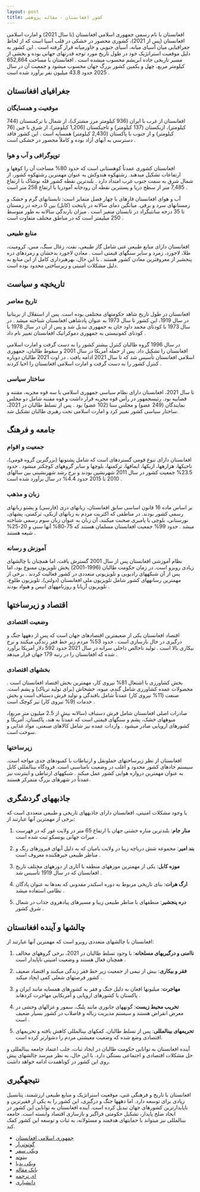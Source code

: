 ```yaml
---
layout: post
title: کشور افغانستان - مقاله پژوهشی
---
```


افغانستان با نام رسمی جمهوری اسلامی افغانستان (تا سال 2021) و امارت اسلامی افغانستان (پس از 2021)، کشوری محصور در خشکی در قلب آسیا است که از لحاظ جغرافیایی میان آسیای میانه، آسیای جنوبی و خاورمیانه قرار گرفته است . این کشور به دلیل موقعیت استراتژیک خود در طول تاریخ مورد توجه قدرتهای جهانی بوده و بخشی از مسیر تاریخی جاده ابریشم محسوب میشده است . افغانستان با مساحت 652,864 کیلومتر مربع، چهل و یکمین کشور بزرگ جهان محسوب میشود و جمعیت آن در سال 2025 حدود 43.8 میلیون نفر برآورد شده است .

## جغرافیای افغانستان

### موقعیت و همسایگان

افغانستان از غرب با ایران (936 کیلومتر مرز مشترک)، از شمال با ترکمنستان (744 کیلومتر)، ازبکستان (137 کیلومتر) و تاجیکستان (1,206 کیلومتر)، از شرق با چین (76 کیلومتر) و از جنوب با پاکستان (2,430 کیلومتر) همسایه است . این کشور فاقد دسترسی به آبهای آزاد بوده و کاملاً محصور در خشکی است .

### توپوگرافی و آب و هوا

افغانستان کشوری عمدتاً کوهستانی است که حدود 80% مساحت آن را کوهها و ارتفاعات تشکیل میدهند. رشتهکوه هندوکش به عنوان مهمترین رشتهکوه کشور، از شمال شرق به سمت جنوب غرب امتداد دارد . بلندترین نقطه کشور قله نوشاک با ارتفاع 7,485 متر از سطح دریا و پستترین نقطه آن رودخانه آمودریا با ارتفاع 258 متر است .

آب و هوای افغانستان قارهای با چهار فصل متمایز است: تابستانهای گرم و خشک و زمستانهای سرد و برفی. میانگین دمای سالانه در پایتخت (کابل) بین 0 درجه در زمستان تا 35 درجه سانتیگراد در تابستان متغیر است . میزان بارندگی سالانه به طور متوسط 250 میلیمتر است که در مناطق مختلف متفاوت است .

### منابع طبیعی

افغانستان دارای منابع طبیعی غنی شامل گاز طبیعی، نفت، زغال سنگ، مس، کرومیت، طلا، لاجورد، زمرد و سایر سنگهای قیمتی است . معادن لاجورد بدخشان و زمردهای دره پنجشیر از معروفترین معادن کشور هستند . با این حال، بهرهبرداری کامل از این منابع به دلیل مشکلات امنیتی و زیرساختی محدود بوده است.

## تاریخچه و سیاست

### تاریخ معاصر

افغانستان در طول تاریخ شاهد حکومتهای مختلفی بوده است. پس از استقلال از بریتانیا در سال 1919، این کشور تا سال 1973 به عنوان پادشاهی افغانستان شناخته میشد . در سال 1973 با کودتای محمد داود خان به جمهوری تبدیل شد و پس از آن در سال 1978 با کودتای کمونیستی به جمهوری دموکراتیک افغانستان تغییر نام داد .

در سال 1996 گروه طالبان کنترل بیشتر کشور را به دست گرفت و امارت اسلامی افغانستان را تشکیل داد. پس از حمله آمریکا در سال 2001 و سقوط طالبان، جمهوری اسلامی افغانستان تأسیس شد که تا سال 2021 ادامه یافت . در اوت 2021 طالبان دوباره کنترل کشور را به دست گرفت و امارت اسلامی افغانستان را احیا کردند .

### ساختار سیاسی

تا سال 2021، افغانستان دارای نظام سیاسی جمهوری اسلامی با سه قوه مجریه، مقننه و قضاییه بود. رئیسجمهور در رأس قوه مجریه قرار داشت و قوه مقننه شامل دو مجلس نمایندگان (249 عضو) و مجلس سنا (102 عضو) بود . پس از تسلط طالبان در 2021، ساختار سیاسی کشور تغییر کرد و امارت اسلامی تحت رهبری طالبان تشکیل شد.

## جامعه و فرهنگ

### جمعیت و اقوام

افغانستان دارای تنوع قومی گستردهای است که شامل پشتونها (بزرگترین گروه قومی)، تاجیکها، هزارهها، ازبکها، ایماقها، ترکمنها، بلوچها و سایر گروههای کوچکتر میشود . حدود 23.5% جمعیت کشور در سال 2011 شهرنشین بودند و نرخ رشد شهرنشینی بین سالهای 2010 تا 2015 حدود 4.4% در سال برآورد شده است .

### زبان و مذهب

بر اساس ماده 16 قانون اساسی سابق افغانستان، زبانهای دری (فارسی) و پشتو زبانهای رسمی کشور بودند. در مناطقی که اکثریت مردم به زبانهای ازبکی، ترکمنی، پشهای، نورستانی، بلوچی یا پامیری صحبت میکنند، آن زبان به عنوان زبان سوم رسمی شناخته میشد . حدود 99% جمعیت افغانستان مسلمان هستند که 75-80% آنها سنی و 20-25% شیعه هستند .

### آموزش و رسانه

نظام آموزشی افغانستان پس از سال 2001 گسترش یافت، اما همچنان با چالشهای زیادی روبرو است. در زمان حکومت طالبان (1996-2001) پخش تلویزیون ممنوع بود، اما پس از آن شبکههای رادیویی و تلویزیونی متعددی در کشور فعالیت کردند . برخی از مهمترین رسانههای کشور شامل تلویزیون ملی افغانستان (دولتی)، تلویزیون طلوع، تلویزیون آریانا و روزنامههای انیس و هیواد بودند .

## اقتصاد و زیرساختها

### وضعیت اقتصادی

اقتصاد افغانستان یکی از ضعیفترین اقتصادهای جهان است که پس از دههها جنگ و درگیری در حال بازسازی است . حدود 53% مردم زیر خط فقر زندگی میکنند و نرخ بیکاری بالا است . تولید ناخالص داخلی سرانه در سال 2021 حدود 592 دلار آمریکا برآورد شده که افغانستان را در رتبه 179 جهان قرار میدهد .

### بخشهای اقتصادی

بخش کشاورزی با اشتغال 81% نیروی کار، مهمترین بخش اقتصاد افغانستان است . محصولات عمده کشاورزی شامل گندم، میوه، خشخاش (برای تولید تریاک) و پشم است. صنعت (11% نیروی کار) عمدتاً شامل بافندگی و تولید فرش دستباف است و بخش خدمات (9% نیروی کار) نیز کوچک است .

صادرات اصلی افغانستان شامل فرش دستباف (سالانه بیش از 2.5 میلیون متر مربع)، میوههای خشک، پشم و سنگهای قیمتی است که عمدتاً به هند، پاکستان، آمریکا و کشورهای اروپایی صادر میشود . واردات عمده نیز شامل کالاهای صنعتی، مواد غذایی و سوخت است.

### زیرساختها

افغانستان از نظر زیرساختهای حملونقل و ارتباطات با کمبودهای جدی مواجه است. سیستم جادهای کشور محدود و اغلب در وضعیت نامناسبی است. فرودگاه بینالمللی کابل به عنوان مهمترین دروازه هوایی کشور عمل میکند . شبکههای ارتباطی و اینترنت نیز عمدتاً در شهرهای بزرگ متمرکز هستند.

## جاذبههای گردشگری

با وجود مشکلات امنیتی، افغانستان دارای جاذبههای تاریخی و طبیعی متعددی است که برخی از مهمترین آنها عبارتند از:

1. **منار جام**: بلندترین مناره خشتی جهان با ارتفاع 65 متر در ولایت غور که در فهرست میراث جهانی یونسکو ثبت شده است .

2. **بند امیر**: مجموعه شش دریاچه زیبا در ولایت بامیان که به دلیل آبهای فیروزهای رنگ و مناظر طبیعی خیرهکننده معروف است .

3. **موزه کابل**: یکی از مهمترین موزههای منطقه با آثاری از دورههای مختلف تاریخ افغانستان که در سال 1919 تأسیس شد .

4. **ارگ هرات**: بنای تاریخی مربوط به دوره اسکندر مقدونی که بعدها به عنوان پادگان نظامی استفاده میشد .

5. **دره پنجشیر**: منطقهای با مناظر طبیعی زیبا و مسیرهای پیادهروی جذاب در شمال شرق کشور .

## چالشها و آینده افغانستان

افغانستان با چالشهای متعددی روبرو است که مهمترین آنها عبارتند از:

1. **ناامنی و درگیریهای مسلحانه**: با وجود تسلط طالبان در 2021، برخی گروههای مخالف همچنان فعال هستند و وضعیت امنیتی ناپایدار است .

2. **فقر و بیکاری**: بیش از نیمی از جمعیت زیر خط فقر زندگی میکنند و اقتصاد ضعیف کشور فرصتهای شغلی کمی ایجاد میکند .

3. **مهاجرت**: میلیونها افغان به دلیل جنگ و فقر به کشورهای همسایه مانند ایران و پاکستان یا کشورهای اروپایی و آمریکایی مهاجرت کردهاند .

4. **تخریب محیط زیست**: گونههای جانوری مانند پلنگ، سمور و غزالهای وحشی در معرض انقراض هستند و سیستم مدیریت زباله و فاضلاب در کشور بسیار ضعیف است .

5. **تحریمهای بینالمللی**: پس از تسلط طالبان، کمکهای بینالمللی کاهش یافته و تحریمهای اقتصادی وضع شده که وضعیت معیشتی مردم را دشوارتر کرده است.

آینده افغانستان به توانایی حکومت طالبان در ایجاد ثبات، جلب اعتماد جامعه بینالمللی و حل مشکلات اقتصادی و اجتماعی بستگی دارد. با این حال، به نظر میرسد چالشهای پیش روی این کشور در کوتاهمدت ادامه خواهد داشت.

## نتیجهگیری

افغانستان با تاریخ و فرهنگی غنی، موقعیت استراتژیک و منابع طبیعی ارزشمند، پتانسیل زیادی برای توسعه دارد. اما دههها جنگ و درگیری، این کشور را به یکی از فقیرترین و ناپایدارترین کشورهای جهان تبدیل کرده است. آینده افغانستان به توانایی این کشور در ایجاد صلح پایدار، تشکیل حکومتی فراگیر و بازسازی اقتصاد وابسته است. جامعه بینالمللی نیز میتواند با حمایتهای هدفمند و مسئولانه، به ثبات و توسعه این کشور کمک کند.

- [جمهوری اسلامی افغانستان](https://afghanembassy.org.tr/fr/about-afghanistan/info/afghanistannn)
- [گوتوتی‌آر](https://go2tr.co/afghanistan)
- [ویکی سفر](https://fa.m.wikivoyage.org/wiki/%D8%A7%D9%81%D8%BA%D8%A7%D9%86%D8%B3%D8%AA%D8%A7%D9%86)
- [بیتوته](https://www.beytoote.com/iran/pastime/country1-afghanistan-description.html?m=1)
- [ویکی پدیا](https://fa.m.wikipedia.org/wiki/%D8%AC%D9%85%D9%87%D9%88%D8%B1%DB%8C_%D8%A7%D8%B3%D9%84%D8%A7%D9%85%DB%8C_%D8%A7%D9%81%D8%BA%D8%A7%D9%86%D8%B3%D8%AA%D8%A7%D9%86)
- [بانک مقاله](https://bankmaghaleh.ir/%D9%85%D9%82%D8%A7%D9%84%D9%87-%D8%A7%D9%81%D8%BA%D8%A7%D9%86%D8%B3%D8%AA%D8%A7%D9%86/)
- [ای ترجمه](https://e-tarjome.com/category/afghanistan)
- [دانشیاری](https://daneshyari.com/isi/articles/afghanistan)
